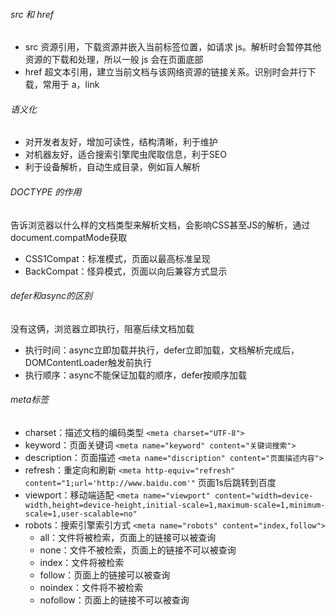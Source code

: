 ###### src 和 href
- src 资源引用，下载资源并嵌入当前标签位置，如请求 js。解析时会暂停其他资源的下载和处理，所以一般 js 会在页面底部
- href 超文本引用，建立当前文档与该网络资源的链接关系。识别时会并行下载，常用于 a，link

###### 语义化
- 对开发者友好，增加可读性，结构清晰，利于维护
- 对机器友好，适合搜索引擎爬虫爬取信息，利于SEO
- 利于设备解析，自动生成目录，例如盲人解析

###### DOCTYPE 的作用
告诉浏览器以什么样的文档类型来解析文档，会影响CSS甚至JS的解析，通过document.compatMode获取
- CSS1Compat：标准模式，页面以最高标准呈现
- BackCompat：怪异模式，页面以向后兼容方式显示

###### defer和async的区别
没有这俩，浏览器立即执行，阻塞后续文档加载
- 执行时间：async立即加载并执行，defer立即加载，文档解析完成后，DOMContentLoader触发前执行
- 执行顺序：async不能保证加载的顺序，defer按顺序加载

###### meta标签
- charset：描述文档的编码类型 `<meta charset="UTF-8">`
- keyword：页面关键词 `<meta name="keyword" content="关键词搜索">`
- description：页面描述 `<meta name="discription" content="页面描述内容">`
- refresh：重定向和刷新
`<meta http-equiv="refresh" content="1;url='http://www.baidu.com'"`  页面1s后跳转到百度
- viewport：移动端适配
`<meta name="viewport" content="width=device-width,height=device-height,initial-scale=1,maximum-scale=1,minimum-scale=1,user-scalable=no"`
- robots：搜索引擎索引方式 `<meta name="robots" content="index,follow">`
	- all：文件将被检索，页面上的链接可以被查询
	- none：文件不被检索，页面上的链接不可以被查询
	- index：文件将被检索
	- follow：页面上的链接可以被查询
	- noindex：文件将不被检索
	- nofollow：页面上的链接不可以被查询
